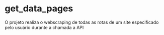 # get_data_pages
O projeto realiza o webscraping de todas as rotas de um site especificado pelo usuário durante a chamada a API
